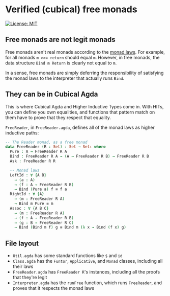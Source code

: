 # Verified (cubical) free monads

[![License: MIT](https://img.shields.io/badge/License-MIT-yellow.svg)](https://opensource.org/licenses/MIT)

## Free monads are not legit monads

Free monads aren't real monads according to the [monad
laws](https://wiki.haskell.org/Monad_laws).  For example, for all monads
`m >>= return` should equal `m`.  However, in free monads, the data structure
`Bind m Return` is clearly not equal to `m`.

In a sense, free monads are simply deferring the responsibility of satisfying
the monad laws to the interpreter that actually runs `Bind`.

## They can be in Cubical Agda

This is where Cubical Agda and Higher Inductive Types come in.  With HITs, you
can define you own equalities, and functions that pattern match on them have to
prove that they respect that equality.

`FreeReader`, in `FreeReader.agda`, defines all of the monad laws as higher
inductive paths:

```agda
-- The Reader monad, as a free monad
data FreeReader (R : Set) : Set → Set₁ where
  Pure : A → FreeReader R A
  Bind : FreeReader R A → (A → FreeReader R B) → FreeReader R B
  Ask : FreeReader R R

  -- Monad laws
  LeftId : ∀ {A B}
    → (a : A)
    → (f : A → FreeReader R B)
    → Bind (Pure a) f ≡ f a
  RightId : ∀ {A}
    → (m : FreeReader R A)
    → Bind m Pure ≡ m
  Assoc : ∀ {A B C}
    → (m : FreeReader R A)
    → (f : A → FreeReader R B)
    → (g : B → FreeReader R C)
    → Bind (Bind m f) g ≡ Bind m (λ x → Bind (f x) g)
```

## File layout

 * `Util.agda` has some standard functions like `$` and `id`
 * `Class.agda` has the `Funtor`, `Applicative`, and `Monad` classes, including
   all their laws
 * `FreeReader.agda` has `FreeReader R`'s instances, including all the proofs
   that they're legit
 * `Interpreter.agda` has the `runFree` function, which runs `FreeReader`, and
   proves that it respects the monad laws
